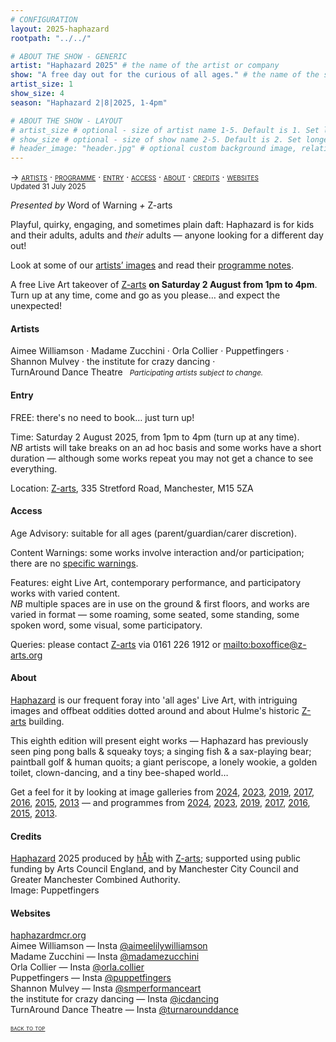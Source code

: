 ```yaml
---
# CONFIGURATION
layout: 2025-haphazard
rootpath: "../../"

# ABOUT THE SHOW - GENERIC
artist: "Haphazard 2025" # the name of the artist or company
show: "A free day out for the curious of all ages." # the name of the show
artist_size: 1
show_size: 4
season: "Haphazard 2|8|2025, 1-4pm"

# ABOUT THE SHOW - LAYOUT
# artist_size # optional - size of artist name 1-5. Default is 1. Set longer names to lower values
# show_size # optional - size of show name 2-5. Default is 2. Set longer names to lower values
# header_image: "header.jpg" # optional custom background image, relative to current page
---
```

<span style='font-variant: small-caps'>→ [artists](/current/2025-haphazard/#artists) · [programme](/current/2025-haphazard/programme) · [entry](/current/2025-haphazard/#entry) · [access](/current/2025-haphazard/#access) · [about](/current/2025-haphazard/#about) · [credits](/current/2025-haphazard/#credits) · [websites](/current/2025-haphazard/#websites)</span><br><small>Updated 31 July 2025</small>        
        
*Presented by* Word of Warning *+* Z-arts           
         
Playful, quirky, engaging, and sometimes plain daft: Haphazard is for kids and their adults, adults and *their* adults — anyone looking for a different day out!          
          
Look at some of our [artists’ images](/galleries/2025-haphazardpre) and read their [programme notes](/current/2025-haphazard/programme).         
           
A free Live Art takeover of <a href="https://z-arts.org/events/haphazard-2025" target="_blank">Z-arts</a> **on Saturday 2 August from 1pm to 4pm**. Turn up at any time, come and go as you please… and expect the unexpected!         
         
#### Artists         
Aimee&nbsp;Williamson&nbsp;· Madame&nbsp;Zucchini&nbsp;· Orla&nbsp;Collier&nbsp;· Puppetfingers&nbsp;· Shannon&nbsp;Mulvey&nbsp;· the&nbsp;institute&nbsp;for&nbsp;crazy&nbsp;dancing&nbsp;· TurnAround&nbsp;Dance&nbsp;Theatre&ensp; <small>*Participating&nbsp;artists&nbsp;subject&nbsp;to&nbsp;change.*</small>         
         
#### Entry         
FREE: there's no need to book… just turn up!         
         
Time: Saturday 2 August 2025, from 1pm to 4pm (turn up at any time).<br>*NB* artists will take breaks on an ad hoc basis and some works have a short duration — although some works repeat you may not get a chance to see everything.          
          
Location: <a href="https://z-arts.org/home/your-visit-to-z-arts/getting-here" target="_blank">Z-arts</a>, 335 Stretford Road, Manchester, M15 5ZA          
         
#### Access         
Age Advisory: suitable for all ages (parent/guardian/carer discretion).         
         
Content Warnings: some works involve interaction and/or participation; there are no [specific warnings](/warnings).         
         
Features: eight Live Art, contemporary performance, and participatory works with varied content.<br>*NB* multiple spaces are in use on the ground & first floors, and works are varied in format — some roaming, some seated, some standing, some spoken word, some visual, some participatory.         
         
Queries: please contact <a href="https://z-arts.org/home/your-visit-to-z-arts/access" target="_blank">Z-arts</a> via 0161 226 1912 or <mailto:boxoffice@z-arts.org>        
         
#### About         
[Haphazard](/hab/haphazard) is our frequent foray into 'all ages' Live Art, with intriguing images and offbeat oddities dotted around and about Hulme's historic <a href="https://www.z-arts.org/about-us" target="_blank">Z-arts</a> building.         
         
This eighth edition will present eight works — Haphazard has previously seen ping pong balls & squeaky toys; a singing fish & a sax-playing bear; paintball golf & human quoits; a giant periscope, a lonely wookie, a golden toilet, clown-dancing, and a tiny bee-shaped world…        
        
Get a feel for it by looking at image galleries from [2024](/galleries/2024-haphazard), [2023](/galleries/2023-haphazard), [2019](/galleries/2019-haphazard), [2017](/galleries/2017-haphazard), [2016](/galleries/2016-haphazard), [2015](/galleries/2015-haphazard), [2013](/galleries//2013-haphazard) — and programmes from [2024](/archive/2024-haphazard/programme), [2023](/archive/2023-haphazard/programme), [2019](/archive/2019-haphazard/programme), [2017](/archive/2017-haphazard/programme), [2016](/archive/2016-haphazard/programme), [2015](/archive/2015-haphazard), [2013](/archive/2013-spring/haphazard).
         
#### Credits                 
[Haphazard](/hab/haphazard) 2025 produced by [hÅb](/hab) with <a href="https://z-arts.org" target="_blank">Z-arts</a>; supported using public funding by Arts Council England, and by Manchester City Council and Greater Manchester Combined Authority.<br>Image: Puppetfingers          
        
#### Websites         
<a href="http://haphazardmcr.org" target="_blank">haphazardmcr.org</a><br>Aimee Williamson — Insta <a href="https://instagram.com/aimeelilywilliamson" target="_blank">@aimeelilywilliamson</a><br>Madame Zucchini — Insta <a href="https://instagram.com/madamezucchini" target="_blank">@madamezucchini</a>
<br>Orla Collier — Insta <a href="https://instagram.com/orla.collier" target="_blank">@orla.collier</a><br>Puppetfingers — Insta <a href="https://instagram.com/puppetfingers" target="_blank">@puppetfingers</a><br>Shannon Mulvey — Insta <a href="https://instagram.com/smperformanceart" target="_blank">@smperformanceart</a><br>the institute for crazy dancing — Insta <a href="https://instagram.com/icdancing" target="_blank">@icdancing</a><br>TurnAround Dance Theatre — Insta <a href="https://instagram.com/turnarounddance" target="_blank">@turnarounddance</a>         
        
<small><span style='font-variant: small-caps'>[back to top](/current/2025-haphazard)</span></small>
